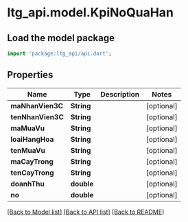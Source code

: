 # ltg_api.model.KpiNoQuaHan

## Load the model package
```dart
import 'package:ltg_api/api.dart';
```

## Properties
Name | Type | Description | Notes
------------ | ------------- | ------------- | -------------
**maNhanVien3C** | **String** |  | [optional] 
**tenNhanVien3C** | **String** |  | [optional] 
**maMuaVu** | **String** |  | [optional] 
**loaiHangHoa** | **String** |  | [optional] 
**tenMuaVu** | **String** |  | [optional] 
**maCayTrong** | **String** |  | [optional] 
**tenCayTrong** | **String** |  | [optional] 
**doanhThu** | **double** |  | [optional] 
**no** | **double** |  | [optional] 

[[Back to Model list]](../README.md#documentation-for-models) [[Back to API list]](../README.md#documentation-for-api-endpoints) [[Back to README]](../README.md)


